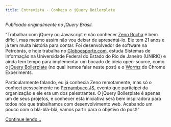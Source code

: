 ```yaml
---
title: Entrevista - Conheça o jQuery Boilerplate
---
```


_Publicado originalmente no jQuery Brasil._

“Trabalhar com jQuery ou Javascript e não conhecer [Zeno Rocha](http://zenorocha.com/) é bem difícil, mas mesmo assim não vou deixar de apresentá-lo. Ele tem 21 anos e já tem muita história para contar. Foi desenvolvedor de software na Petrobrás, e hoje trabalha no [Globoesporte.com](http://www.globoesporte.com), estuda Sistemas de Informação na Universidade Federal do Estado do Rio de Janeiro (UNIRIO) e ainda tem tempo para implementar um bocado de ideia open-source, como o [jQuery Boilerplate](http://br.jqueryboilerplate.com/) (no qual iremos falar neste post) e o [Wormz](http://www.chromeexperiments.com/detail/wormz/) do Chrome Experiments.

Particularmente falando, eu já conhecia Zeno remotamente, mas só o conheci pessoalmente no [Pernambuco.JS](http://www.pernambucojs.com), evento que participei da organização e ele era um dos palestrantes. O jQuery Boilerplate é apenas um de seus projetos, e conhecer esta iniciativa será bem inspiradora para todos nós que trabalhamos com desenvolvimento web. Acabando um pouco com o blá-blá-blá, vamos partir para o objetivo do post!”

[Continue lendo…](http://jquerybrasil.org/conheca-o-jquery-boilerplate-entrevista-com-zeno-rocha/)